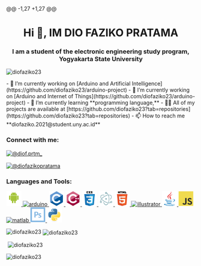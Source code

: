 @@ -1,27 +1,27 @@
<!-- More info, tips and tricks for making GitHub Profile README can be found in my article at https://towardsdatascience.com/build-a-stunning-readme-for-your-github-profile-9b80434fe5d7 -->
<h1 align="center">Hi 👋, IM DIO FAZIKO PRATAMA</h1>
<h3 align="center">I am a student of the electronic engineering study program, Yogyakarta State University</h3>
<p align="left"> <img src="https://komarev.com/ghpvc/?username=diofaziko23&label=Profile%20views&color=0e75b6&style=flat" alt="diofaziko23" /> </p>
- 🔭 I’m currently working on [Arduino and Artificial Intelligence](https://github.com/diofaziko23/arduino-project)
- 🔭 I’m currently working on [Arduino and Internet of Things](https://github.com/diofaziko23/arduino-project)
- 🌱 I’m currently learning **programming language,**
- 👨‍💻 All of my projects are available at [https://github.com/diofaziko23?tab=repositories](https://github.com/diofaziko23?tab=repositories)
- 📫 How to reach me **diofaziko.2021@student.uny.ac.id**
<h3 align="left">Connect with me:</h3>
<p align="left">
<a href="https://instagram.com/@diof.prtm_" target="blank"><img align="center" src="https://raw.githubusercontent.com/rahuldkjain/github-profile-readme-generator/master/src/images/icons/Social/instagram.svg" alt="@diof.prtm_" height="30" width="40" /></a>
</p>
<p align="left">
<a href="https://twitter.com/@diofazikopratama" target="blank"><img align="center" src="https://raw.githubusercontent.com/rahuldkjain/github-profile-readme-generator/master/src/images/icons/Social/twitter.svg" alt="@diofazikopratama" height="30" width="40" /></a>
</p>
<h3 align="left">Languages and Tools:</h3>
<p align="left"> <a href="https://developer.android.com" target="_blank" rel="noreferrer"> <img src="https://raw.githubusercontent.com/devicons/devicon/master/icons/android/android-original-wordmark.svg" alt="android" width="40" height="40"/> </a> <a href="https://www.arduino.cc/" target="_blank" rel="noreferrer"> <img src="https://cdn.worldvectorlogo.com/logos/arduino-1.svg" alt="arduino" width="40" height="40"/> </a> <a href="https://www.cprogramming.com/" target="_blank" rel="noreferrer"> <img src="https://raw.githubusercontent.com/devicons/devicon/master/icons/c/c-original.svg" alt="c" width="40" height="40"/> </a> <a href="https://www.w3schools.com/cpp/" target="_blank" rel="noreferrer"> <img src="https://raw.githubusercontent.com/devicons/devicon/master/icons/cplusplus/cplusplus-original.svg" alt="cplusplus" width="40" height="40"/> </a> <a href="https://www.w3schools.com/css/" target="_blank" rel="noreferrer"> <img src="https://raw.githubusercontent.com/devicons/devicon/master/icons/css3/css3-original-wordmark.svg" alt="css3" width="40" height="40"/> </a> <a href="https://www.electronjs.org" target="_blank" rel="noreferrer"> <img src="https://raw.githubusercontent.com/devicons/devicon/master/icons/electron/electron-original.svg" alt="electron" width="40" height="40"/> </a> <a href="https://www.w3.org/html/" target="_blank" rel="noreferrer"> <img src="https://raw.githubusercontent.com/devicons/devicon/master/icons/html5/html5-original-wordmark.svg" alt="html5" width="40" height="40"/> </a> <a href="https://www.adobe.com/in/products/illustrator.html" target="_blank" rel="noreferrer"> <img src="https://www.vectorlogo.zone/logos/adobe_illustrator/adobe_illustrator-icon.svg" alt="illustrator" width="40" height="40"/> </a> <a href="https://www.java.com" target="_blank" rel="noreferrer"> <img src="https://raw.githubusercontent.com/devicons/devicon/master/icons/java/java-original.svg" alt="java" width="40" height="40"/> </a> <a href="https://developer.mozilla.org/en-US/docs/Web/JavaScript" target="_blank" rel="noreferrer"> <img src="https://raw.githubusercontent.com/devicons/devicon/master/icons/javascript/javascript-original.svg" alt="javascript" width="40" height="40"/> </a> <a href="https://www.mathworks.com/" target="_blank" rel="noreferrer"> <img src="https://upload.wikimedia.org/wikipedia/commons/2/21/Matlab_Logo.png" alt="matlab" width="40" height="40"/> </a> <a href="https://www.photoshop.com/en" target="_blank" rel="noreferrer"> <img src="https://raw.githubusercontent.com/devicons/devicon/master/icons/photoshop/photoshop-line.svg" alt="photoshop" width="40" height="40"/> </a> <a href="https://www.python.org" target="_blank" rel="noreferrer"> <img src="https://raw.githubusercontent.com/devicons/devicon/master/icons/python/python-original.svg" alt="python" width="40" height="40"/> </a> </p>
<p align="left"><img align="left" src="https://github-readme-stats.vercel.app/api/top-langs?username=diofaziko23&show_icons=true&locale=en&layout=compact" alt="diofaziko23" /></p>
<p >&nbsp;<img align="center" src="https://github-readme-stats.vercel.app/api?username=diofaziko23&show_icons=true&locale=en" alt="diofaziko23" /></p>
<p align="left" >&nbsp;<img align="center" src="https://github-readme-stats.vercel.app/api?username=diofaziko23&show_icons=true&locale=en" alt="diofaziko23" /></p>
<p><img align="center" src="https://github-readme-streak-stats.herokuapp.com/?user=diofaziko23&" alt="diofaziko23" /></p>
